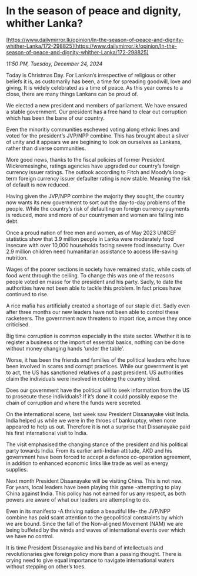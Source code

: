 # In the season of peace and dignity, whither Lanka?

[https://www.dailymirror.lk/opinion/In-the-season-of-peace-and-dignity-whither-Lanka/172-298825](https://www.dailymirror.lk/opinion/In-the-season-of-peace-and-dignity-whither-Lanka/172-298825)

*11:50 PM, Tuesday, December 24, 2024*

Today is Christmas Day. For Lankan’s irrespective of religious or other beliefs it is, as customarily has been, a time for spreading goodwill, love and giving. It is widely celebrated as a time of peace. As this year comes to a close, there are many things Lankans can be proud of.

We elected a new president and members of parliament. We have ensured a stable government. Our president has a free hand to clear out corruption which has been the bane of our country.

Even the minoritiy communities eschewed voting along ethnic lines and voted for the president’s JVP/NPP combine. This has brought about a sliver of unity and it appears we are begining to look on ourselves as Lankans, rather than diverse communities.

More good news, thanks to the fiscal policies of former President Wickremesinghe, ratings agencies have upgraded our country’s foreign currency issuer ratings. The outlook according to Fitch and Moody’s long-term foreign currency issuer defaulter rating is now stable. Meaning the risk of default is now reduced.

Having given the JVP/NPP combine the majority they sought, the country now wants its new government to sort out the day-to-day problems of the people. While the country’s risk of defaulting on foreign currency payments is reduced, more and more of our countrymen and women are falling into debt.

Once a proud nation of free men and women, as of May 2023 UNICEF statistics show that 3.9 million people in Lanka were moderately food insecure with over 10,000 households facing severe food insecurity. Over 2.9 million children need humanitarian assistance to access life-saving nutrition.

Wages of the poorer sections in society have remained static, while costs of food went through the ceiling. To change this was one of the reasons people voted en masse for the president and his party. Sadly, to date the authorities have not been able to tackle this problem. In fact prices have continued to rise.

A rice mafia has artificially created a shortage of our staple diet. Sadly even after three months our new leaders have not been able to control these racketeers. The government now threatens to import rice, a move they once criticised.

Big time corruption is common especially in the state sector. Whether it is to register a business or the import of essential basics, nothing can be done without money changing hands ‘under the table’.

Worse, it has been the friends and families of the political leaders who have been involved in scams and corrupt practices. While our government is yet to act, the US has sanctioned relatives of a past president. US authorities claim the individuals were involved in robbing the country blind.

Does our government have the political will to seek information from the US to prosecute these individuals? If it’s done it could possibly expose the chain of corruption and where the funds were secreted.

On the international scene, last week saw President Dissanayake visit India. India helped us while we were in the throes of bankruptcy, when none appeared to help us out. Therefore it is not a surprise that Dissanayake paid his first international visit to India.

The visit emphasised the changing stance of the president and his political party towards India. From its earlier anti-Indian attitude, AKD and his government have been forced to accept a defence co-operation agreement, in addition to enhanced economic links like trade as well as energy supplies.

Next month President Dissanayake will be visiting China. This is not new. For years, local leaders have been playing this game -attempting to play China against India. This policy has not earned for us any respect, as both powers are aware of what our leaders are attempting to do.

Even in its manifesto -A thriving nation a beautiful life- the JVP/NPP combine has paid scant attention to the geopolitical constraints by which we are bound. Since the fall of the Non-aligned Movement (NAM) we are being buffeted by the winds and waves of international events over which we have no control.

It is time President Dissanayake and his band of intellectuals and revolutionaries give foreign policy more than a passing thought. There is crying need to give equal importance to navigate international waters without stepping on other’s toes.

